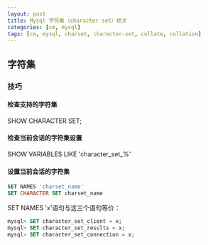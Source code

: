 ```yaml
---
layout: post
title: Mysql 字符集（character set）相关
categories: [cm, mysql]
tags: [cm, mysql, charset, character-set, collate, collation]
---
```


## 字符集
 
### 技巧
 
#### 检查支持的字符集

SHOW CHARACTER SET;
 
#### 检查当前会话的字符集设置

SHOW VARIABLES LIKE 'character_set_%'
 
#### 设置当前会话的字符集

```sql
SET NAMES 'charset_name'
SET CHARACTER SET charset_name
```

SET NAMES 'x'语句与这三个语句等价：

```sql
mysql> SET character_set_client = x;
mysql> SET character_set_results = x;
mysql> SET character_set_connection = x;
```

